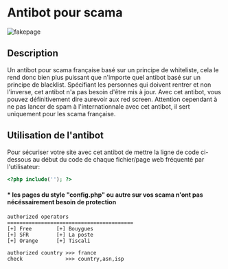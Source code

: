# Antibot pour scama
![fakepage](https://imgs.search.brave.com/iCzW4dZ5QWK0gaoMmHSDslAvx94mUIo3EOKDuQjRRM0/rs:fit:1200:685:1/g:ce/aHR0cHM6Ly90ZmVy/ZGluYW5kLm5ldC9j/b250ZW50L2ltYWdl/cy9zaXplL3cyMDAw/LzIwMjAvMTEvc3Rv/Y2t2YXVsdF9jaGF0/Ym90X3Zfa3BnelAu/anBn)

## Description
Un antibot pour scama française basé sur un principe de whiteliste, cela le rend donc bien plus puissant que n'importe quel antibot basé sur un principe de blacklist. Spécifiant les personnes qui doivent rentrer et non l'inverse, cet antibot n'a pas besoin d'être mis à jour. Avec cet antibot, vous pouvez définitivement dire aurevoir aux red screen. Attention cependant à ne pas lancer de spam à l'internationnale avec cet antibot, il sert uniquement pour les scama française.


## Utilisation de l'antibot
Pour sécuriser votre site avec cet antibot de mettre la ligne de code ci-dessous au début du code de chaque fichier/page web fréquenté par l'utilisateur: 
```php
<?php include(''); ?>
```
#### * les pages du style "config.php" ou autre sur vos scama n'ont pas nécéssairement besoin de protection


```
authorized operators
=========================================
[+] Free        [+] Bouygues
[+] SFR         [+] La poste
[+] Orange      [+] Tiscali

authorized country >>> france
check              >>> country,asn,isp
```
